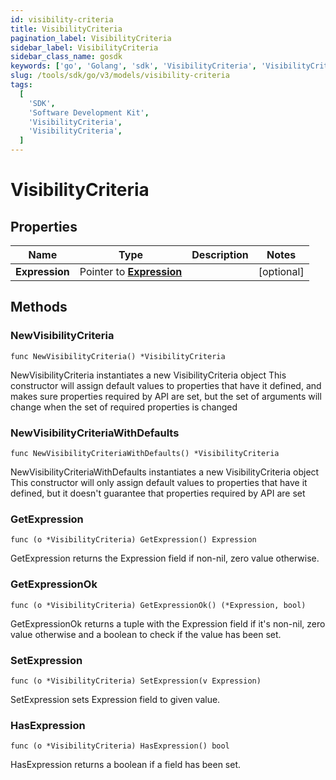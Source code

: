 ```yaml
---
id: visibility-criteria
title: VisibilityCriteria
pagination_label: VisibilityCriteria
sidebar_label: VisibilityCriteria
sidebar_class_name: gosdk
keywords: ['go', 'Golang', 'sdk', 'VisibilityCriteria', 'VisibilityCriteria']
slug: /tools/sdk/go/v3/models/visibility-criteria
tags:
  [
    'SDK',
    'Software Development Kit',
    'VisibilityCriteria',
    'VisibilityCriteria',
  ]
---
```


# VisibilityCriteria

## Properties

| Name | Type | Description | Notes |
| --- | --- | --- | --- |
| **Expression** | Pointer to [**Expression**](expression) |  | [optional] |

## Methods

### NewVisibilityCriteria

`func NewVisibilityCriteria() *VisibilityCriteria`

NewVisibilityCriteria instantiates a new VisibilityCriteria object This constructor will assign default values to properties that have it defined, and makes sure properties required by API are set, but the set of arguments will change when the set of required properties is changed

### NewVisibilityCriteriaWithDefaults

`func NewVisibilityCriteriaWithDefaults() *VisibilityCriteria`

NewVisibilityCriteriaWithDefaults instantiates a new VisibilityCriteria object This constructor will only assign default values to properties that have it defined, but it doesn't guarantee that properties required by API are set

### GetExpression

`func (o *VisibilityCriteria) GetExpression() Expression`

GetExpression returns the Expression field if non-nil, zero value otherwise.

### GetExpressionOk

`func (o *VisibilityCriteria) GetExpressionOk() (*Expression, bool)`

GetExpressionOk returns a tuple with the Expression field if it's non-nil, zero value otherwise and a boolean to check if the value has been set.

### SetExpression

`func (o *VisibilityCriteria) SetExpression(v Expression)`

SetExpression sets Expression field to given value.

### HasExpression

`func (o *VisibilityCriteria) HasExpression() bool`

HasExpression returns a boolean if a field has been set.
